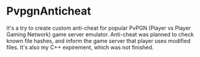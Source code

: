 # PvpgnAnticheat
It's a try to create custom anti-cheat for popular PvPGN (Player vs Player Gaming Network) game server emulator. Anti-cheat was planned to check known file hashes, and inform the game server that player uses modified files. It's also my C++ expirement, which was not finished.
